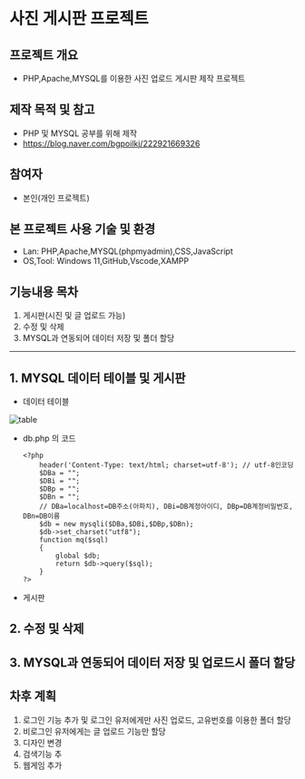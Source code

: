 # 사진 게시판 프로젝트
## 프로젝트 개요
* PHP,Apache,MYSQL를 이용한 사진 업로드 게시판 제작 프로젝트
## 제작 목적 및 참고
* PHP 및 MYSQL 공부를 위해 제작
* https://blog.naver.com/bgpoilkj/222921669326
## 참여자
* 본인(개인 프로젝트)
## 본 프로젝트 사용 기술 및 환경
* Lan: PHP,Apache,MYSQL(phpmyadmin),CSS,JavaScript
* OS,Tool: Windows 11,GitHub,Vscode,XAMPP
## 기능내용 목차
1. 게시판(시진 및 글 업로드 가능)
2. 수정 및 삭제
3. MYSQL과 연동되어 데이터 저장 및 폴더 할당
****
## 1. MYSQL 데이터 테이블 및 게시판
  * 데이터 테이블

![table](https://github.com/KSL78/PHPboard/assets/53367924/79f89179-5dce-495a-a208-2d930d411e77)
  * db.php 의 코드

        <?php
	        header('Content-Type: text/html; charset=utf-8'); // utf-8인코딩
	        $DBa = "";
	        $DBi = "";
	        $DBp = "";
	        $DBn = "";
	        // DBa=localhost=DB주소(아파치), DBi=DB계정아이디, DBp=DB계정비밀번호, DBn=DB이름
	        $db = new mysqli($DBa,$DBi,$DBp,$DBn); 
	        $db->set_charset("utf8");
	        function mq($sql)
	        {
		        global $db;
		        return $db->query($sql);
	        }
        ?>
  * 게시판

## 2. 수정 및 삭제
## 3. MYSQL과 연동되어 데이터 저장 및 업로드시 폴더 할당

## 차후 계획
1. 로그인 기능 추가 및 로그인 유저에게만 사진 업로드, 고유번호를 이용한 폴더 할당
2. 비로그인 유저에게는 글 업로드 기능만 할당
3. 디자인 변경
4. 검색기능 추 
5. 웹게임 추가
